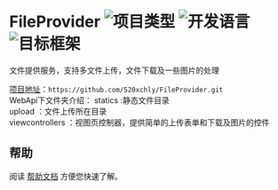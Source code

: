 # FileProvider ![项目类型](https://img.shields.io/badge/项目类型-类库-brightgreen.svg?style=plastic) ![开发语言](https://img.shields.io/badge/开发语言-C%23-brightgreen.svg?style=plastic) ![目标框架](https://img.shields.io/badge/目标框架-.NetCore%202.2-brightgreen.svg?style=plastic)  
  
文件提供服务，支持多文件上传，文件下载及一些图片的处理  
  
[项目地址](https://github.com/520xchly/FileProvider.git)：`https://github.com/520xchly/FileProvider.git`  
WebApi下文件夹介绍：
statics :静态文件目录  
upload ：文件上传所在目录  
viewcontrollers ：视图页控制器，提供简单的上传表单和下载及图片的控件

## 帮助
阅读 [帮助文档](./README.md) 方便您快速了解。

